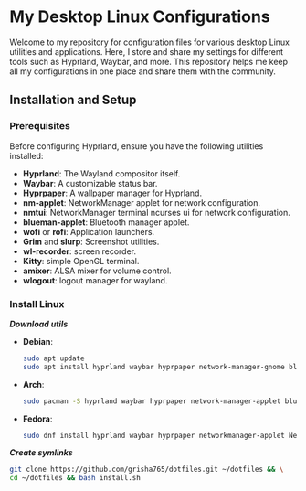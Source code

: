 # My Desktop Linux Configurations

Welcome to my repository for configuration files for various desktop Linux utilities and applications. Here, I store and share my settings for different tools such as Hyprland, Waybar, and more. This repository helps me keep all my configurations in one place and share them with the community.

## Installation and Setup

### Prerequisites

Before configuring Hyprland, ensure you have the following utilities installed:

- **Hyprland**: The Wayland compositor itself.
- **Waybar**: A customizable status bar.
- **Hyprpaper**: A wallpaper manager for Hyprland.
- **nm-applet**: NetworkManager applet for network configuration.
- **nmtui**: NetworkManager terminal ncurses ui for network configuration.
- **blueman-applet**: Bluetooth manager applet.
- **wofi** or **rofi**: Application launchers.
- **Grim** and **slurp**: Screenshot utilities.
- **wl-recorder**: screen recorder.
- **Kitty**: simple OpenGL terminal.
- **amixer**: ALSA mixer for volume control.
- **wlogout**: logout manager for wayland.

### Install Linux

***Download utils***

- **Debian**:
    ```bash
    sudo apt update
    sudo apt install hyprland waybar hyprpaper network-manager-gnome blueman wofi grim slurp alsa-utils wl-recorder kitty
    ```

- **Arch**:
    ```bash
    sudo pacman -S hyprland waybar hyprpaper network-manager-applet blueman wofi grim slurp alsa-utils wl-recorder kitty
    ```

- **Fedora**:
    ```bash
    sudo dnf install hyprland waybar hyprpaper networkmanager-applet NetworkManager-tui blueman wofi grim slurp alsa-utils wl-recorder kitty
    ```

***Create symlinks***

```bash
git clone https://github.com/grisha765/dotfiles.git ~/dotfiles && \
cd ~/dotfiles && bash install.sh
```
